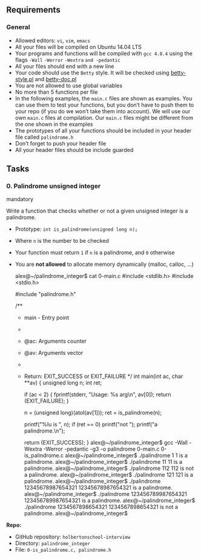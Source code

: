 Requirements
------------

### General

*   Allowed editors: `vi`, `vim`, `emacs`
*   All your files will be compiled on Ubuntu 14.04 LTS
*   Your programs and functions will be compiled with `gcc 4.8.4` using the flags `-Wall` `-Werror` `-Wextra` `and -pedantic`
*   All your files should end with a new line
*   Your code should use the `Betty` style. It will be checked using [betty-style.pl](https://github.com/hs-hq/Betty/blob/master/betty-style.pl "betty-style.pl") and [betty-doc.pl](https://github.com/hs-hq/Betty/blob/master/betty-doc.pl "betty-doc.pl")
*   You are not allowed to use global variables
*   No more than 5 functions per file
*   In the following examples, the `main.c` files are shown as examples. You can use them to test your functions, but you don’t have to push them to your repo (if you do we won’t take them into account). We will use our own `main.c` files at compilation. Our `main.c` files might be different from the one shown in the examples
*   The prototypes of all your functions should be included in your header file called `palindrome.h`
*   Don’t forget to push your header file
*   All your header files should be include guarded

Tasks
-----

### 0\. Palindrome unsigned integer

mandatory

Write a function that checks whether or not a given unsigned integer is a palindrome.

*   Prototype: `int is_palindrome(unsigned long n);`
*   Where `n` is the number to be checked
*   Your function must return `1` if `n` is a palindrome, and `0` otherwise
*   You are **not allowed** to allocate memory dynamically (malloc, calloc, …)

    alex@~/palindrome_integer$ cat 0-main.c 
    #include <stdlib.h>
    #include <stdio.h>
    
    #include "palindrome.h"
    
    /**
     * main - Entry point
     *
     * @ac: Arguments counter
     * @av: Arguments vector
     *
     * Return: EXIT_SUCCESS or EXIT_FAILURE
     */
    int main(int ac, char **av)
    {
        unsigned long n;
        int ret;
    
        if (ac < 2)
        {
            fprintf(stderr, "Usage: %s arg\n", av[0]);
            return (EXIT_FAILURE);
        }
    
        n = (unsigned long)(atol(av[1]));
        ret = is_palindrome(n);
    
        printf("%lu is ", n);
        if (ret == 0)
            printf("not ");
        printf("a palindrome.\n");
    
        return (EXIT_SUCCESS);
    }
    alex@~/palindrome_integer$ gcc -Wall -Wextra -Werror -pedantic -g3 -o palindrome 0-main.c 0-is_palindrome.c
    alex@~/palindrome_integer$ ./palindrome 1
    1 is a palindrome.
    alex@~/palindrome_integer$ ./palindrome 11
    11 is a palindrome.
    alex@~/palindrome_integer$ ./palindrome 112
    112 is not a palindrome.
    alex@~/palindrome_integer$ ./palindrome 121
    121 is a palindrome.
    alex@~/palindrome_integer$ ./palindrome 12345678987654321
    12345678987654321 is a palindrome.
    alex@~/palindrome_integer$ ./palindrome 123456789987654321
    123456789987654321 is a palindrome.
    alex@~/palindrome_integer$ ./palindrome 1234567898654321
    1234567898654321 is not a palindrome.
    alex@~/palindrome_integer$
    

**Repo:**

*   GitHub repository: `holbertonschool-interview`
*   Directory: `palindrome_integer`
*   File: `0-is_palindrome.c, palindrome.h`
